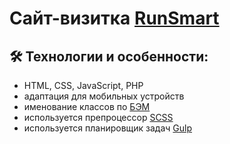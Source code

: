 # Сайт-визитка [RunSmart](http://pulse.webbeat.ru/)

## :hammer_and_wrench: Технологии и особенности:
* HTML, CSS, JavaScript, PHP
* адаптация для мобильных устройств
* именование классов по [БЭМ](https://ru.bem.info/)
* используется препроцессор [SCSS](https://sass-lang.com/)
* используется планировщик задач [Gulp](https://gulpjs.com/)